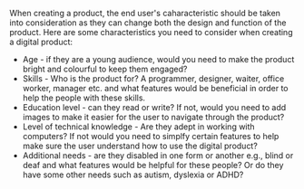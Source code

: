 When creating a product, the end user's caharacteristic should be taken into consideration as they can change both the design and function of the product. Here are some characteristics you need to consider when creating a digital product:
- Age - if they are a young audience, would you need to make the product bright and colourful to keep them engaged?
- Skills - Who is the product for? A programmer, designer, waiter, office worker, manager etc. and what features would be beneficial in order to help the people with these skills.
- Education level - can they read or write? If not, would you need to add images to make it easier for the user to navigate through the product?
- Level of technical knowledge -  Are they adept in working with computers? If not would you need to simplfy certain features to help make sure the user understand how to use the digital product?
- Additional needs - are they disabled in one form or another e.g., blind or deaf and what features would be helpful for these people? Or do they have some other needs such as autism, dyslexia or ADHD?